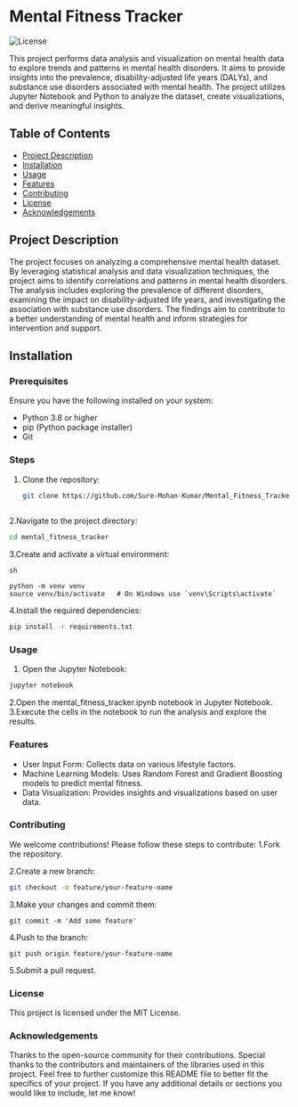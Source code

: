 # Mental Fitness Tracker

![License](https://img.shields.io/badge/license-MIT-blue.svg)

This project performs data analysis and visualization on mental health data to explore trends and patterns in mental health disorders. It aims to provide insights into the prevalence, disability-adjusted life years (DALYs), and substance use disorders associated with mental health. The project utilizes Jupyter Notebook and Python to analyze the dataset, create visualizations, and derive meaningful insights.

## Table of Contents

- [Project Description](#project-description)
- [Installation](#installation)
- [Usage](#usage)
- [Features](#features)
- [Contributing](#contributing)
- [License](#license)
- [Acknowledgements](#acknowledgements)

## Project Description

The project focuses on analyzing a comprehensive mental health dataset. By leveraging statistical analysis and data visualization techniques, the project aims to identify correlations and patterns in mental health disorders. The analysis includes exploring the prevalence of different disorders, examining the impact on disability-adjusted life years, and investigating the association with substance use disorders. The findings aim to contribute to a better understanding of mental health and inform strategies for intervention and support.

## Installation

### Prerequisites

Ensure you have the following installed on your system:

- Python 3.8 or higher
- pip (Python package installer)
- Git

### Steps

1. Clone the repository: 

   ```sh
   git clone https://github.com/Sure-Mohan-Kumar/Mental_Fitness_Tracker
  
 2.Navigate to the project directory:
  ```sh
  cd mental_fitness_tracker
 ```
 3.Create and activate a virtual environment:
  ```
  sh

  python -m venv venv
  source venv/bin/activate   # On Windows use `venv\Scripts\activate`
  ```
4.Install the required dependencies:
  ```sh
  pip install -r requirements.txt
  ```
### Usage
1. Open the Jupyter Notebook:
  ```sh
  jupyter notebook
  ```
2.Open the mental_fitness_tracker.ipynb notebook in Jupyter Notebook.
3.Execute the cells in the notebook to run the analysis and explore the results.

### Features
- User Input Form: Collects data on various lifestyle factors.
- Machine Learning Models: Uses Random Forest and Gradient Boosting models to predict mental fitness.
- Data Visualization: Provides insights and visualizations based on user data.
### Contributing
We welcome contributions! Please follow these steps to contribute:
1.Fork the repository.

2.Create a new branch:
 ```sh
 git checkout -b feature/your-feature-name
 ```
3.Make your changes and commit them:
 ```
 git commit -m 'Add some feature'
 ```
4.Push to the branch:
 ```
 git push origin feature/your-feature-name
 ```
5.Submit a pull request.

### License
This project is licensed under the MIT License.

### Acknowledgements
Thanks to the open-source community for their contributions.
Special thanks to the contributors and maintainers of the libraries used in this project.
Feel free to further customize this README file to better fit the specifics of your project. If you have any additional details or sections you would like to include, let me know!





